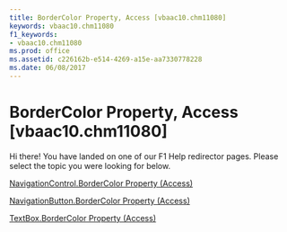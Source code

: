 ```yaml
---
title: BorderColor Property, Access [vbaac10.chm11080]
keywords: vbaac10.chm11080
f1_keywords:
- vbaac10.chm11080
ms.prod: office
ms.assetid: c226162b-e514-4269-a15e-aa7330778228
ms.date: 06/08/2017
---
```



# BorderColor Property, Access [vbaac10.chm11080]

Hi there! You have landed on one of our F1 Help redirector pages. Please select the topic you were looking for below.

[NavigationControl.BorderColor Property (Access)](http://msdn.microsoft.com/library/7fea7ca6-0363-c741-6a29-128628c1210a%28Office.15%29.aspx)

[NavigationButton.BorderColor Property (Access)](http://msdn.microsoft.com/library/0bc0ef75-e7a3-5918-1877-3a4f48de511a%28Office.15%29.aspx)

[TextBox.BorderColor Property (Access)](http://msdn.microsoft.com/library/7522b663-4ce6-34a6-51db-7de503e01f04%28Office.15%29.aspx)


